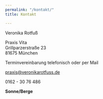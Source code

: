 ```yaml
---
permalink: "/kontakt/"
title: Kontakt

---
```

Veronika Rotfuß

Praxis Vita  
Grillparzerstraße 23  
81675 München

Terminvereinbarung telefonisch oder per Mail

praxis@veronikarotfuss.de

0162 - 30 76 486

**Sonne/Berge**
